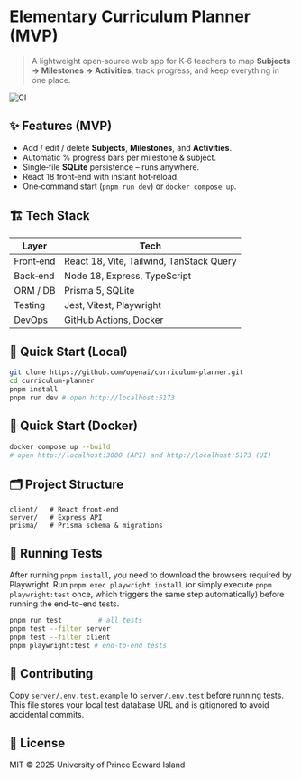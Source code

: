 # Elementary Curriculum Planner (MVP)

> A lightweight open‑source web app for K‑6 teachers to map **Subjects → Milestones → Activities**, track progress, and keep everything in one place.

![CI](https://github.com/openai/curriculum-planner/actions/workflows/ci.yml/badge.svg)

## ✨ Features (MVP)

- Add / edit / delete **Subjects**, **Milestones**, and **Activities**.
- Automatic % progress bars per milestone & subject.
- Single‑file **SQLite** persistence – runs anywhere.
- React 18 front‑end with instant hot‑reload.
- One‑command start (`pnpm run dev`) or `docker compose up`.

## 🏗️ Tech Stack

| Layer     | Tech                                     |
| --------- | ---------------------------------------- |
| Front‑end | React 18, Vite, Tailwind, TanStack Query |
| Back‑end  | Node 18, Express, TypeScript             |
| ORM / DB  | Prisma 5, SQLite                         |
| Testing   | Jest, Vitest, Playwright                 |
| DevOps    | GitHub Actions, Docker                   |

## 🚀 Quick Start (Local)

```bash
git clone https://github.com/openai/curriculum-planner.git
cd curriculum-planner
pnpm install
pnpm run dev # open http://localhost:5173
```

## 🐳 Quick Start (Docker)

```bash
docker compose up --build
# open http://localhost:3000 (API) and http://localhost:5173 (UI)
```

## 🗂 Project Structure

```text
client/   # React front-end
server/   # Express API
prisma/   # Prisma schema & migrations
```

## 🧪 Running Tests

After running `pnpm install`, you need to download the browsers required by
Playwright. Run `pnpm exec playwright install` (or simply execute
`pnpm playwright:test` once, which triggers the same step automatically) before
running the end-to-end tests.

```bash
pnpm run test         # all tests
pnpm test --filter server
pnpm test --filter client
pnpm playwright:test # end-to-end tests
```

## 🤝 Contributing

Copy `server/.env.test.example` to `server/.env.test` before running tests.
This file stores your local test database URL and is gitignored to avoid
accidental commits.

## 📜 License

MIT © 2025 University of Prince Edward Island
